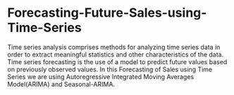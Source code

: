 # Forecasting-Future-Sales-using-Time-Series
Time series analysis comprises methods for analyzing time series data in order to extract meaningful statistics and other characteristics of the data. Time series forecasting is the use of a model to predict future values based on previously observed values.
In this Forecasting of Sales using Time Series we are using Autoregressive Integrated Moving Averages Model(ARIMA) and Seasonal-ARIMA.

